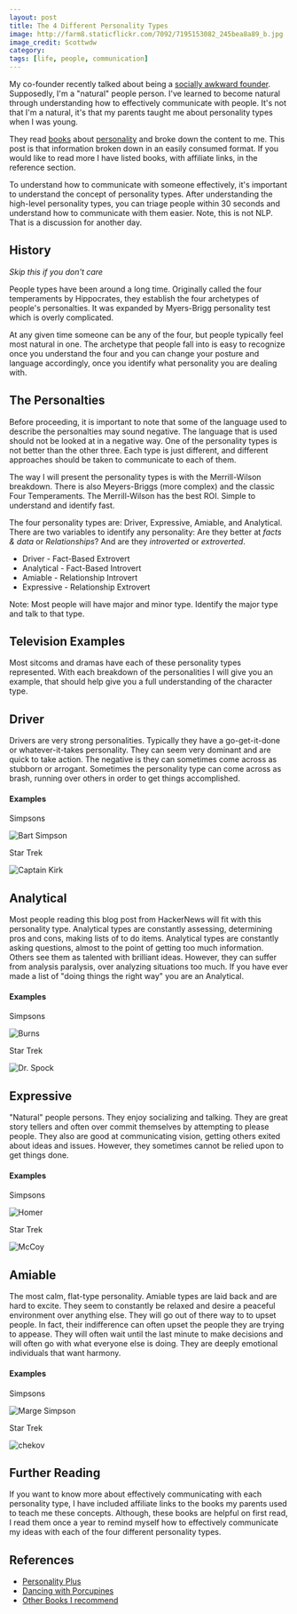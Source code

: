 ```yaml
---
layout: post
title: The 4 Different Personality Types
image: http://farm8.staticflickr.com/7092/7195153082_245bea8a89_b.jpg
image_credit: Scottwdw
category: 
tags: [life, people, communication]
---
```

My co-founder recently talked about being a [socially awkward founder][1]. Supposedly, I'm a "natural" people person. I've learned to become natural through understanding how to effectively communicate with people. It's not that I'm a natural, it's that my parents taught me about personality types when I was young. 

They read [books][2] about [personality][3] and broke down the content to me. This post is that information broken down in an easily consumed format. If you would like to read more I have listed books, with affiliate links, in the reference section.

To understand how to communicate with someone effectively, it's important to understand the concept of personality types. After understanding the high-level personality types, you can triage people within 30 seconds and understand how to communicate with them easier. Note, this is not NLP. That is a discussion for another day.

## History
_Skip this if you don't care_

People types have been around a long time. Originally called the four temperaments by Hippocrates, they establish the four archetypes of people's personalties. It was expanded by Myers-Brigg personality test which is overly complicated.

At any given time someone can be any of the four, but people typically feel most natural in one. The archetype that people fall into is easy to recognize once you understand the four and you can change your posture and language accordingly, once you identify what personality you are dealing with.

## The Personalties
Before proceeding, it is important to note that some of the language used to describe the personalties may sound negative. The language that is used should not be looked at in a negative way. One of the personality types is not better than the other three. Each type is just different, and different approaches should be taken to communicate to each of them.

The way I will present the personality types is with the Merrill-Wilson breakdown. There is also Meyers-Briggs (more complex) and the classic Four Temperaments. The Merrill-Wilson has the best ROI. Simple to understand and identify fast.

The four personality types are: Driver, Expressive, Amiable, and Analytical. There are two variables to identify any personality: Are they better at _facts & data_ or _Relationships_? And are they _introverted_ or _extroverted_.

* Driver - Fact-Based Extrovert 
* Analytical - Fact-Based Introvert
* Amiable - Relationship Introvert
* Expressive - Relationship Extrovert

Note: Most people will have major and minor type. Identify the major type and talk to that type.

## Television Examples
Most sitcoms and dramas have each of these personality types represented. With each breakdown of the personalities I will give you an example, that should help give you a full understanding of the character type.

## Driver
Drivers are very strong personalities. Typically they have a go-get-it-done or whatever-it-takes personality. They can seem very dominant and are quick to take action. The negative is they can sometimes come across as stubborn or arrogant. Sometimes the personality type can come across as brash, running over others in order to get things accomplished.

#### Examples

Simpsons

![Bart Simpson](/assets/images/bart.png)

Star Trek

![Captain Kirk](/assets/images/kirk.jpg)

## Analytical
Most people reading this blog post from HackerNews will fit with this personality type. Analytical types are constantly assessing, determining pros and cons, making lists of to do items. Analytical types are constantly asking questions, almost to the point of getting too much information. Others see them as talented with brilliant ideas. However, they can suffer from analysis paralysis, over analyzing situations too much. If you have ever made a list of "doing things the right way" you are an Analytical.

#### Examples
Simpsons

![Burns](/assets/images/burns.png)

Star Trek

![Dr. Spock](/assets/images/spock.jpg)

## Expressive
"Natural" people persons. They enjoy socializing and talking. They are great story tellers and often over commit themselves by attempting to please people. They also are good at communicating vision, getting others exited about ideas and issues. However, they sometimes cannot be relied upon to get things done.

#### Examples
Simpsons

![Homer](/assets/images/homer.png)

Star Trek

![McCoy](/assets/images/mccoy.jpg)

## Amiable
The most calm, flat-type personality. Amiable types are laid back and are hard to excite. They seem to constantly be relaxed and desire a peaceful environment over anything else. They will go out of there way to to upset people. In fact, their indifference can often upset the people they are trying to appease. They will often wait until the last minute to make decisions and will often go with what everyone else is doing. They are deeply emotional individuals that want harmony.

#### Examples
Simpsons

![Marge Simpson](/assets/images/marge.png)

Star Trek

![chekov](/assets/images/chekov.jpg)

## Further Reading
If you want to know more about effectively communicating with each personality type, I have included affiliate links to the books my parents used to teach me these concepts. Although, these books are helpful on first read, I read them once a year to remind myself how to effectively communicate my ideas with each of the four different personality types.

## References

* [Personality Plus][2]
* [Dancing with Porcupines][3]
* [Other Books I recommend](/books)


[1]: http://www.matthewstump.com/misc/2012/05/01/the-socially-awkward-founder/
[2]: http://www.amazon.com/gp/product/080075445X/ref=as_li_ss_tl?ie=UTF8&tag=breharsblo-20&linkCode=as2&camp=1789&creative=390957&creativeASIN=080075445X "Personality Plus"
[3]: http://www.amazon.com/gp/product/0830713336/ref=as_li_ss_tl?ie=UTF8&tag=breharsblo-20&linkCode=as2&camp=1789&creative=390957&creativeASIN=0830713336 "Dancing with Porcupines"
